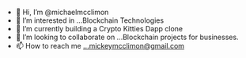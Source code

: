 - 👋 Hi, I’m @michaelmcclimon
- 👀 I’m interested in ...Blockchain Technologies
- 🌱 I’m currently building a Crypto Kitties Dapp clone
- 💞️ I’m looking to collaborate on ...Blockchain projects for businesses.
- 📫 How to reach me ...mickeymcclimon@gmail.com

<!---
michaelmcclimon/michaelmcclimon is a ✨ special ✨ repository because its `README.md` (this file) appears on your GitHub profile.
You can click the Preview link to take a look at your changes.
--->

